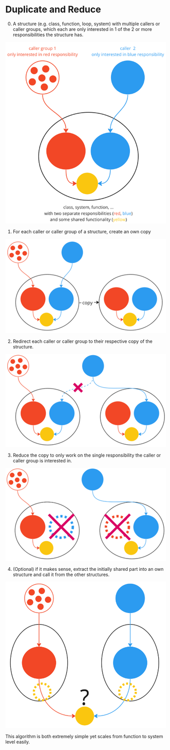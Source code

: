 # Duplicate and Reduce
0. A structure (e.g. class, function, loop, system) with multiple callers or caller groups, which each are only interested in 1 of the 2 or more responsibilities the structure has.

<img src="../slides/imgs/dr1.png" width="500">

1. For each caller or caller group of a structure, create an own copy

<img src="../slides/imgs/dr2.png" width="500">

2. Redirect each caller or caller group to their respective copy of the structure.

<img src="../slides/imgs/dr3.png" width="500">

3. Reduce the copy to only work on the single responsibility the caller or caller group is interested in.

<img src="../slides/imgs/dr4.png" width="500">

4. (Optional) if it makes sense, extract the initially shared part into an own structure and call it from the other structures.

<img src="../slides/imgs/dr5.png" width="500">

This algorithm is both extremely simple yet scales from function to system level easily.
